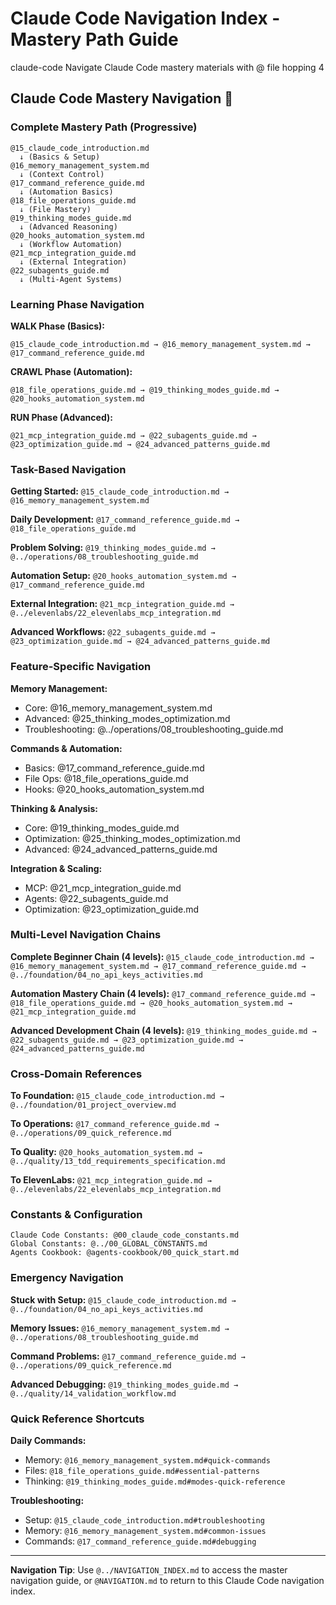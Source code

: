 # Claude Code Navigation Index - Mastery Path Guide

<document type="domain-navigation" version="3.0.0" claude-code-optimized="true">
  <metadata>
    <domain>claude-code</domain>
    <purpose>Navigate Claude Code mastery materials with @ file hopping</purpose>
    <navigation-levels>4</navigation-levels>
  </metadata>
</document>

## Claude Code Mastery Navigation 🚀

### **Complete Mastery Path (Progressive)**
```
@15_claude_code_introduction.md
  ↓ (Basics & Setup)
@16_memory_management_system.md
  ↓ (Context Control)
@17_command_reference_guide.md
  ↓ (Automation Basics)
@18_file_operations_guide.md
  ↓ (File Mastery)
@19_thinking_modes_guide.md
  ↓ (Advanced Reasoning)
@20_hooks_automation_system.md
  ↓ (Workflow Automation)
@21_mcp_integration_guide.md
  ↓ (External Integration)
@22_subagents_guide.md
  ↓ (Multi-Agent Systems)
```

### **Learning Phase Navigation**

**WALK Phase (Basics):**
```
@15_claude_code_introduction.md → @16_memory_management_system.md → @17_command_reference_guide.md
```

**CRAWL Phase (Automation):**
```
@18_file_operations_guide.md → @19_thinking_modes_guide.md → @20_hooks_automation_system.md
```

**RUN Phase (Advanced):**
```
@21_mcp_integration_guide.md → @22_subagents_guide.md → @23_optimization_guide.md → @24_advanced_patterns_guide.md
```

### **Task-Based Navigation**

**Getting Started:**
`@15_claude_code_introduction.md → @16_memory_management_system.md`

**Daily Development:**
`@17_command_reference_guide.md → @18_file_operations_guide.md`

**Problem Solving:**
`@19_thinking_modes_guide.md → @../operations/08_troubleshooting_guide.md`

**Automation Setup:**
`@20_hooks_automation_system.md → @17_command_reference_guide.md`

**External Integration:**
`@21_mcp_integration_guide.md → @../elevenlabs/22_elevenlabs_mcp_integration.md`

**Advanced Workflows:**
`@22_subagents_guide.md → @23_optimization_guide.md → @24_advanced_patterns_guide.md`

### **Feature-Specific Navigation**

**Memory Management:**
- Core: @16_memory_management_system.md
- Advanced: @25_thinking_modes_optimization.md
- Troubleshooting: @../operations/08_troubleshooting_guide.md

**Commands & Automation:**
- Basics: @17_command_reference_guide.md
- File Ops: @18_file_operations_guide.md
- Hooks: @20_hooks_automation_system.md

**Thinking & Analysis:**
- Core: @19_thinking_modes_guide.md
- Optimization: @25_thinking_modes_optimization.md
- Advanced: @24_advanced_patterns_guide.md

**Integration & Scaling:**
- MCP: @21_mcp_integration_guide.md
- Agents: @22_subagents_guide.md
- Optimization: @23_optimization_guide.md

### **Multi-Level Navigation Chains**

**Complete Beginner Chain (4 levels):**
`@15_claude_code_introduction.md → @16_memory_management_system.md → @17_command_reference_guide.md → @../foundation/04_no_api_keys_activities.md`

**Automation Mastery Chain (4 levels):**
`@17_command_reference_guide.md → @18_file_operations_guide.md → @20_hooks_automation_system.md → @21_mcp_integration_guide.md`

**Advanced Development Chain (4 levels):**
`@19_thinking_modes_guide.md → @22_subagents_guide.md → @23_optimization_guide.md → @24_advanced_patterns_guide.md`

### **Cross-Domain References**

**To Foundation:**
`@15_claude_code_introduction.md → @../foundation/01_project_overview.md`

**To Operations:**
`@17_command_reference_guide.md → @../operations/09_quick_reference.md`

**To Quality:**
`@20_hooks_automation_system.md → @../quality/13_tdd_requirements_specification.md`

**To ElevenLabs:**
`@21_mcp_integration_guide.md → @../elevenlabs/22_elevenlabs_mcp_integration.md`

### **Constants & Configuration**
```
Claude Code Constants: @00_claude_code_constants.md
Global Constants: @../00_GLOBAL_CONSTANTS.md
Agents Cookbook: @agents-cookbook/00_quick_start.md
```

### **Emergency Navigation**

**Stuck with Setup:**
`@15_claude_code_introduction.md → @../foundation/04_no_api_keys_activities.md`

**Memory Issues:**
`@16_memory_management_system.md → @../operations/08_troubleshooting_guide.md`

**Command Problems:**
`@17_command_reference_guide.md → @../operations/09_quick_reference.md`

**Advanced Debugging:**
`@19_thinking_modes_guide.md → @../quality/14_validation_workflow.md`

### **Quick Reference Shortcuts**

**Daily Commands:**
- Memory: `@16_memory_management_system.md#quick-commands`
- Files: `@18_file_operations_guide.md#essential-patterns`
- Thinking: `@19_thinking_modes_guide.md#modes-quick-reference`

**Troubleshooting:**
- Setup: `@15_claude_code_introduction.md#troubleshooting`
- Memory: `@16_memory_management_system.md#common-issues`
- Commands: `@17_command_reference_guide.md#debugging`

---

**Navigation Tip**: Use `@../NAVIGATION_INDEX.md` to access the master navigation guide, or `@NAVIGATION.md` to return to this Claude Code navigation index.